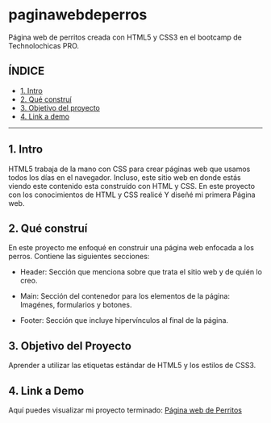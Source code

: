 # paginawebdeperros
Página web de perritos creada con HTML5 y CSS3 en el bootcamp de Technolochicas PRO. 

## **ÍNDICE**

* [1. Intro](#)
* [2. Qué construí](#)
* [3. Objetivo del proyecto](#)
* [4. Link a demo](#)

****

##  1. Intro
HTML5 trabaja de la mano con CSS para crear páginas web que usamos todos los días en el navegador. Incluso, este sitio web en donde estás viendo  este contenido esta construído con HTML y CSS. En este proyecto con los conocimientos de HTML y CSS realicé Y diseñé mi primera Página web.

## 2. Qué construí

En este proyecto me enfoqué en construir una página web enfocada a los perros. Contiene las siguientes secciones:

* Header: Sección que menciona sobre que trata el sitio web y de quién lo creo.

* Main: Sección del contenedor para los elementos de la página: Imagénes, formularios y botones.

* Footer: Sección que incluye hipervínculos al final de la página.

## 3. Objetivo del Proyecto
Aprender a utilizar las etiquetas estándar de HTML5 y los estilos de CSS3.

## 4. Link a Demo
Aquí puedes visualizar mi proyecto terminado: [Página web de Perritos](https://paginade-perritos.netlify.app)
